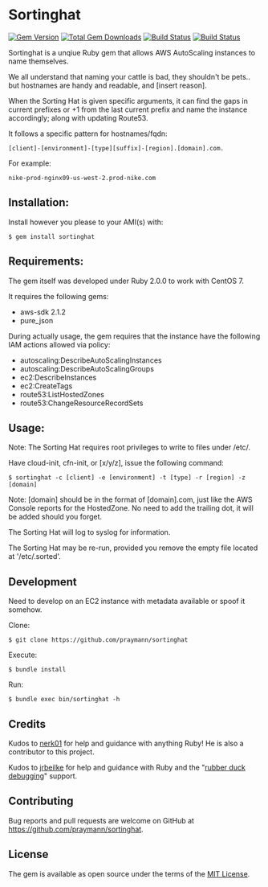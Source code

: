# Sortinghat
[![Gem Version](https://badge.fury.io/rb/sortinghat.svg)](https://badge.fury.io/rb/sortinghat)
[![Total Gem Downloads](https://ruby-gem-downloads-badge.herokuapp.com/sortinghat?type=total)](https://rubygems.org/gems/sortinghat)
[![Build Status](https://travis-ci.org/praymann/sortinghat.svg?branch=master)](https://travis-ci.org/praymann/sortinghat?branch=master)
[![Build Status](https://travis-ci.org/praymann/sortinghat.svg?branch=develop)](https://travis-ci.org/praymann/sortinghat?branch=develop)

Sortinghat is a unqiue Ruby gem that allows AWS AutoScaling instances to name themselves.

We all understand that naming your cattle is bad, they shouldn't be pets.. but hostnames are handy and readable, and [insert reason].

When the Sorting Hat is given specific arguments, it can find the gaps in current prefixes or +1 from the last current prefix and name the instance accordingly; along with updating Route53.

It follows a specific pattern for hostnames/fqdn:

```
[client]-[environment]-[type][suffix]-[region].[domain].com.
```
For example:

```
nike-prod-nginx09-us-west-2.prod-nike.com
```

## Installation:

Install however you please to your AMI(s) with:

    $ gem install sortinghat

## Requirements:

The gem itself was developed under Ruby 2.0.0 to work with CentOS 7.

It requires the following gems:
* aws-sdk 2.1.2
* pure_json

During actually usage, the gem requires that the instance have the following IAM actions allowed via policy:
* autoscaling:DescribeAutoScalingInstances
* autoscaling:DescribeAutoScalingGroups
* ec2:DescribeInstances
* ec2:CreateTags
* route53:ListHostedZones
* route53:ChangeResourceRecordSets

## Usage:

Note: The Sorting Hat requires root privileges to write to files under /etc/.

Have cloud-init, cfn-init, or [x/y/z], issue the following command:

    $ sortinghat -c [client] -e [environment] -t [type] -r [region] -z [domain]

Note: [domain] should be in the format of [domain].com, just like the AWS Console reports for the HostedZone. No need to add the trailing dot, it will be added should you forget.

The Sorting Hat will log to syslog for information.

The Sorting Hat may be re-run, provided you remove the empty file located at '/etc/.sorted'.

## Development

Need to develop on an EC2 instance with metadata available or spoof it somehow.

Clone:

    $ git clone https://github.com/praymann/sortinghat

Execute:

    $ bundle install

Run:

    $ bundle exec bin/sortinghat -h

## Credits

Kudos to [nerk01](https://github.com/nerk01) for help and guidance with anything Ruby! He is also a contributor to this project.
 
Kudos to [jrbeilke](https://github.com/jrbeilke) for help and guidance with Ruby and the "[rubber duck debugging](https://en.wikipedia.org/wiki/Rubber_duck_debugging)" support.

## Contributing

Bug reports and pull requests are welcome on GitHub at https://github.com/praymann/sortinghat.

## License

The gem is available as open source under the terms of the [MIT License](http://opensource.org/licenses/MIT).

